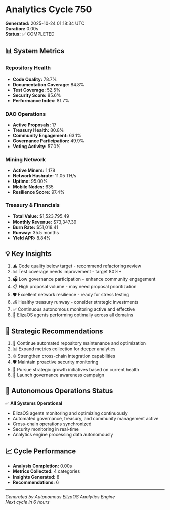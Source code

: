 # Analytics Cycle 750

**Generated:** 2025-10-24 01:18:34 UTC  
**Duration:** 0.00s  
**Status:** ✅ COMPLETED

## 📊 System Metrics

### Repository Health

- **Code Quality:** 78.7%
- **Documentation Coverage:** 84.8%
- **Test Coverage:** 52.5%
- **Security Score:** 85.6%
- **Performance Index:** 81.7%

### DAO Operations

- **Active Proposals:** 17
- **Treasury Health:** 80.8%
- **Community Engagement:** 63.1%
- **Governance Participation:** 49.9%
- **Voting Activity:** 57.0%

### Mining Network

- **Active Miners:** 1,178
- **Network Hashrate:** 11.05 TH/s
- **Uptime:** 95.00%
- **Mobile Nodes:** 635
- **Resilience Score:** 97.4%

### Treasury & Financials

- **Total Value:** $1,523,795.49
- **Monthly Revenue:** $73,347.39
- **Burn Rate:** $51,018.41
- **Runway:** 35.5 months
- **Yield APR:** 8.84%

## 💡 Key Insights

1. ⚠️ Code quality below target - recommend refactoring review
2. 📊 Test coverage needs improvement - target 80%+
3. 🗳️ Low governance participation - enhance community engagement
4. 📋 High proposal volume - may need proposal prioritization
5. 🛡️ Excellent network resilience - ready for stress testing
6. 💰 Healthy treasury runway - consider strategic investments
7. ✅ Continuous autonomous monitoring active and effective
8. 🤖 ElizaOS agents performing optimally across all domains

## 🎯 Strategic Recommendations

1. 🔧 Continue automated repository maintenance and optimization
2. 📊 Expand metrics collection for deeper analytics
3. 🌐 Strengthen cross-chain integration capabilities
4. 🛡️ Maintain proactive security monitoring
5. 🚀 Pursue strategic growth initiatives based on current health
6. 📢 Launch governance awareness campaign

## 🤖 Autonomous Operations Status

✅ **All Systems Operational**
- ElizaOS agents monitoring and optimizing continuously
- Automated governance, treasury, and community management active
- Cross-chain operations synchronized
- Security monitoring in real-time
- Analytics engine processing data autonomously

## 📈 Cycle Performance

- **Analysis Completion:** 0.00s
- **Metrics Collected:** 4 categories
- **Insights Generated:** 8
- **Recommendations:** 6

---

*Generated by Autonomous ElizaOS Analytics Engine*  
*Next cycle in 6 hours*
